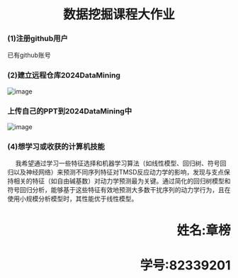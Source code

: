 # <center>数据挖掘课程大作业</center>
### (1)注册github用户
已有github账号
### (2)建立远程仓库2024DataMining
![image](https://img2024.cnblogs.com/blog/3311266/202404/3311266-20240428210944941-1227069214.png)

### 上传自己的PPT到2024DataMining中
![image](https://img2024.cnblogs.com/blog/3311266/202404/3311266-20240428215340061-798563687.png)

### (4)想学习或收获的计算机技能
&emsp; 我希望通过学习一些特征选择和机器学习算法（如线性模型、回归树、符号回归以及神经网络）来预测不同序列特征对TMSD反应动力学的影响，发现与支点保持相关的特征（如自由碱基数）对动力学预测最为关键。通过简化的回归树模型和符号回归分析，能够基于这些特征有效地预测大多数干扰序列的动力学行为，且在使用小规模分析模型时，其性能优于线性模型。



# <p align="right">姓名:章榜</p>
# <p align="right">学号:82339201</p>